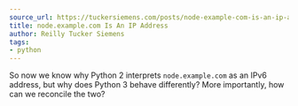 ```yaml
---
source_url: https://tuckersiemens.com/posts/node-example-com-is-an-ip-address/
title: node.example.com Is An IP Address
author: Reilly Tucker Siemens
tags:
- python
---
```


So now we know why Python 2 interprets `node.example.com` as an IPv6 address, but why does Python 3 behave differently? More importantly, how can we reconcile the two?
